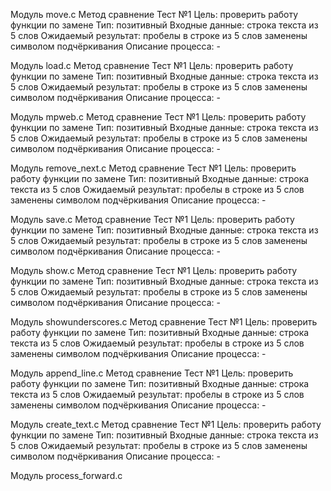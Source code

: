 ﻿Модуль move.c
Метод сравнение
Тест №1
Цель: проверить работу функции по замене 
Тип: позитивный
Входные данные: строка текста из 5 слов
Ожидаемый результат: пробелы в строке из 5 слов заменены символом подчёркивания
Описание процесса: -

Модуль load.c
Метод сравнение
Тест №1
Цель: проверить работу функции по замене 
Тип: позитивный
Входные данные: строка текста из 5 слов
Ожидаемый результат: пробелы в строке из 5 слов заменены символом подчёркивания
Описание процесса: -

Модуль mpweb.c
Метод сравнение
Тест №1
Цель: проверить работу функции по замене 
Тип: позитивный
Входные данные: строка текста из 5 слов
Ожидаемый результат: пробелы в строке из 5 слов заменены символом подчёркивания
Описание процесса: -

Модуль remove_next.c
Метод сравнение
Тест №1
Цель: проверить работу функции по замене 
Тип: позитивный
Входные данные: строка текста из 5 слов
Ожидаемый результат: пробелы в строке из 5 слов заменены символом подчёркивания
Описание процесса: -

Модуль save.c
Метод сравнение
Тест №1
Цель: проверить работу функции по замене 
Тип: позитивный
Входные данные: строка текста из 5 слов
Ожидаемый результат: пробелы в строке из 5 слов заменены символом подчёркивания
Описание процесса: -

Модуль show.c 
Метод сравнение
Тест №1
Цель: проверить работу функции по замене 
Тип: позитивный
Входные данные: строка текста из 5 слов
Ожидаемый результат: пробелы в строке из 5 слов заменены символом подчёркивания
Описание процесса: -

Модуль showunderscores.c
Метод сравнение
Тест №1
Цель: проверить работу функции по замене 
Тип: позитивный
Входные данные: строка текста из 5 слов
Ожидаемый результат: пробелы в строке из 5 слов заменены символом подчёркивания
Описание процесса: -

Модуль append_line.c
Метод сравнение
Тест №1
Цель: проверить работу функции по замене 
Тип: позитивный
Входные данные: строка текста из 5 слов
Ожидаемый результат: пробелы в строке из 5 слов заменены символом подчёркивания
Описание процесса: -

Модуль create_text.c
Метод сравнение
Тест №1
Цель: проверить работу функции по замене 
Тип: позитивный
Входные данные: строка текста из 5 слов
Ожидаемый результат: пробелы в строке из 5 слов заменены символом подчёркивания
Описание процесса: -

Модуль process_forward.c
